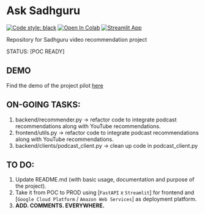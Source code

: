 # Ask Sadhguru 

[![Code style: black](https://img.shields.io/badge/code%20style-black-000000.svg)](https://github.com/psf/black)
[![Open In Colab](https://colab.research.google.com/assets/colab-badge.svg)](https://colab.research.google.com/drive/1oOJkErWRT3gNRAfG89wLk4Dijynthvwx?usp=sharing)
[![Streamlit App](https://static.streamlit.io/badges/streamlit_badge_black_white.svg)](https://share.streamlit.io/desaibhargav/VR/AskSadhguru/)



Repository for Sadhguru video recommendation project


STATUS: [POC READY]

## DEMO

Find the demo of the project pilot [here](https://drive.google.com/file/d/1b1PHEWk8HjW5ysHbsPNL2oAw0COIsG8b/view?usp=sharing)


## ON-GOING TASKS:
1. backend/recommender.py -> refactor code to integrate podcast recommendations along with YouTube recommendations.
2. frontend/utils.py -> refactor code to integrate podcast recommendations along with YouTube recommendations. 
3. backend/clients/podcast_client.py -> clean up code in podcast_client.py


## TO DO:
1. Update README.md (with basic usage, documentation and purpose of the project).
2. Take it from POC to PROD using [`FastAPI` x `Streamlit`] for frontend and [`Google Cloud Platform` / `Amazon Web Services`] as deployment platform.
3. **ADD. COMMENTS. EVERYWHERE.**
